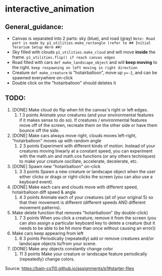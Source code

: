 # interactive_animation

## General_guidance:
  * Canvas is separated into 2 parts: sky (blue), and road (gray)
  `Note: Road part is made by p1_utilities.make_rectangle (refer to ## Initial Terarium Setup Here ##)`
  * Sky filled with clouds `p1_utilities.make_cloud` and will move **inside** the frame. `p1_utilities.flip() if reach canvas edges`
  * Road filled with cars `def make_landscape_object` and will **keep moving** to the right. `keep respawning on left moving in right direction`
  * Creature `def make_creature` is "hotairballoon", move up `y=-2`, and can be spawned everywhere on-click
  * Double click on the "hotairballoon" should deletes it

## TODO:
  1. [DONE] Make cloud do flip when hit the canvas's right or left edges.
     1. 1 	3 points 	Animate your creatures (and your environmental features if it makes sense to do so). If creatures / environmental features move off of the screen, recreate them on the other side or have them bounce off the side.
  2. [DONE] Make cars always move right, clouds moves left-right, "hotairballoon" moves up with random angle
     1. 2 	3 points 	Experiment with different kinds of motion. Instead of your creatures moving linearly at a constant speed, you can experiment with the math.sin and math.cos functions (or any others techniques) to make your creature oscillate, accelerate, decelerate, etc.
  3. [DONE] Spawn new "hotairballoon" on-click
     1. 3 	3 points 	Spawn a new creature or landscape object when the user either clicks or drags or right-clicks the screen (you can also use a keyboard event).
  4. [DONE] Make each cars and clouds move with different speed, hotairballoon diff speed & angle
     1. 4 	3 points 	Animate each of your creatures (all of your original 5) so that their movement is different (different speeds AND different movement patterns).
  5. Make delete function that removes "hotairballoon" (by double-click)
     1. 7 	3 points 	When you click a creature, remove it from the screen (you can also assign a particular keyboard key to delete a creature (but it needs to be able to be hit more than once without causing an error))
  6. Make cars keep appearing from left
     1. 6 	3 points 	Periodically (repeatedly) add or remove creatures and/or landscape objects to/from your scene.
  7. [DONE] Make any objects constantly change color
     1. 11 	3 points 	Make your creature or landscape feature periodically (repeatedly) change colors.

Source: https://bain-cs110.github.io/assignments/p1#starter-files
